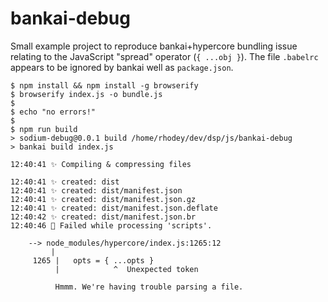 # bankai-debug
Small example project to reproduce bankai+hypercore bundling issue relating to the JavaScript "spread" operator (`{ ...obj }`). The file `.babelrc` appears to be ignored by bankai well as `package.json`.

```
$ npm install && npm install -g browserify
$ browserify index.js -o bundle.js
$
$ echo "no errors!"
$
$ npm run build
> sodium-debug@0.0.1 build /home/rhodey/dev/dsp/js/bankai-debug
> bankai build index.js

12:40:41 ✨ Compiling & compressing files

12:40:41 ✨ created: dist
12:40:41 ✨ created: dist/manifest.json
12:40:41 ✨ created: dist/manifest.json.gz
12:40:41 ✨ created: dist/manifest.json.deflate
12:40:42 ✨ created: dist/manifest.json.br
12:40:46 🚨 Failed while processing 'scripts'.

    --> node_modules/hypercore/index.js:1265:12
         |
	 1265 |   opts = { ...opts }
	      |            ^  Unexpected token  

	      Hmmm. We're having trouble parsing a file.
```
